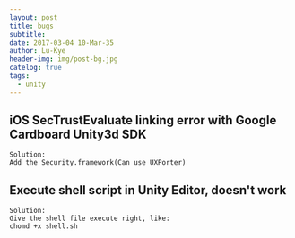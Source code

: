 ```yaml
---
layout: post
title: bugs
subtitle: 
date: 2017-03-04 10-Mar-35
author: Lu-Kye
header-img: img/post-bg.jpg
catelog: true
tags: 
  - unity
---
```

## iOS SecTrustEvaluate linking error with Google Cardboard Unity3d SDK
```
Solution:
Add the Security.framework(Can use UXPorter)
```

## Execute shell script in Unity Editor, doesn't work
```
Solution:
Give the shell file execute right, like:
chomd +x shell.sh
```
